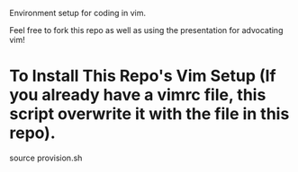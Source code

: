 Environment setup for coding in vim.

Feel free to fork this repo as well as using the presentation for advocating vim!

# To Install This Repo's Vim Setup (If you already have a vimrc file, this script overwrite it with the file in this repo).
source provision.sh 
